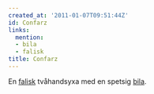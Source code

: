 ```yaml
---
created_at: '2011-01-07T09:51:44Z'
id: Confarz
links:
  mention:
  - bila
  - falisk
title: Confarz
---
```


En [falisk] tvåhandsyxa med en spetsig [bila].

  [falisk]: falisk
  [bila]: bila